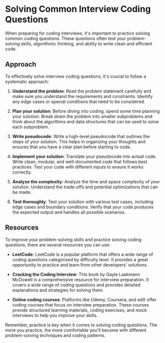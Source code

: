 # Solving Common Interview Coding Questions

When preparing for coding interviews, it's important to practice solving common coding questions. These questions often test your problem-solving skills, algorithmic thinking, and ability to write clean and efficient code.

## Approach

To effectively solve interview coding questions, it's crucial to follow a systematic approach:

1. **Understand the problem**: Read the problem statement carefully and make sure you understand the requirements and constraints. Identify any edge cases or special conditions that need to be considered.

2. **Plan your solution**: Before diving into coding, spend some time planning your solution. Break down the problem into smaller subproblems and think about the algorithms and data structures that can be used to solve each subproblem.

3. **Write pseudocode**: Write a high-level pseudocode that outlines the steps of your solution. This helps in organizing your thoughts and ensures that you have a clear plan before starting to code.

4. **Implement your solution**: Translate your pseudocode into actual code. Write clean, modular, and well-documented code that follows best practices. Test your code with different inputs to ensure it works correctly.

5. **Analyze the complexity**: Analyze the time and space complexity of your solution. Understand the trade-offs and potential optimizations that can be made.

6. **Test thoroughly**: Test your solution with various test cases, including edge cases and boundary conditions. Verify that your code produces the expected output and handles all possible scenarios.

## Resources

To improve your problem-solving skills and practice solving coding questions, there are several resources you can use:

- **LeetCode**: LeetCode is a popular platform that offers a wide range of coding questions categorized by difficulty level. It provides a great opportunity to practice and learn from other developers' solutions.

- **Cracking the Coding Interview**: This book by Gayle Laakmann McDowell is a comprehensive resource for interview preparation. It covers a wide range of coding questions and provides detailed explanations and strategies for solving them.

- **Online coding courses**: Platforms like Udemy, Coursera, and edX offer coding courses that focus on interview preparation. These courses provide structured learning materials, coding exercises, and mock interviews to help you improve your skills.

Remember, practice is key when it comes to solving coding questions. The more you practice, the more comfortable you'll become with different problem-solving techniques and coding patterns.
